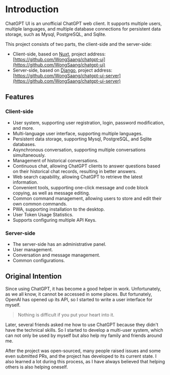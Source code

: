 # Introduction

ChatGPT UI is an unofficial ChatGPT web client. It supports multiple users, multiple languages, and multiple database connections for persistent data storage, such as Mysql, PostgreSQL, and Sqlite.

This project consists of two parts, the client-side and the server-side:

-   Client-side, based on [Nuxt](https://nuxt.com/), project address: [https://github.com/WongSaang/chatgpt-ui](https://github.com/WongSaang/chatgpt-ui)
-   Server-side, based on [Django](https://djangoproject.com/), project address: [https://github.com/WongSaang/chatgpt-ui-server](https://github.com/WongSaang/chatgpt-ui-server)

## Features

### Client-side

-   User system, supporting user registration, login, password modification, and more.
-   Multi-language user interface, supporting multiple languages.
-   Persistent data storage, supporting Mysql, PostgreSQL, and Sqlite databases.
-   Asynchronous conversation, supporting multiple conversations simultaneously.
-   Management of historical conversations.
-   Continuous chat, allowing ChatGPT clients to answer questions based on their historical chat records, resulting in better answers.
-   Web search capability, allowing ChatGPT to retrieve the latest information.
-   Convenient tools, supporting one-click message and code block copying, as well as message editing.
-   Common command management, allowing users to store and edit their own common commands.
-   PWA, supporting installation to the desktop.
-   User Token Usage Statistics.
-   Supports configuring multiple API Keys.

### Server-side

-   The server-side has an administrative panel.
-   User management.
-   Conversation and message management.
-   Common configurations.

## Original Intention

Since using ChatGPT, it has become a good helper in work. Unfortunately, as we all know, it cannot be accessed in some places. But fortunately, OpenAI has opened up its API, so I started to write a user interface for myself.

> Nothing is difficult if you put your heart into it.

Later, several friends asked me how to use ChatGPT because they didn't have the technical skills. So I started to develop a multi-user system, which can not only be used by myself but also help my family and friends around me.

After the project was open-sourced, many people raised issues and some even submitted PRs, and the project has developed to its current state. I also learned a lot during this process, as I have always believed that helping others is also helping oneself.
